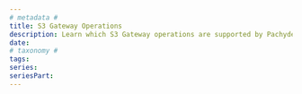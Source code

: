```yaml
---
# metadata # 
title: S3 Gateway Operations
description: Learn which S3 Gateway operations are supported by Pachyderm. 
date: 
# taxonomy #
tags: 
series:
seriesPart:
--- 
```

